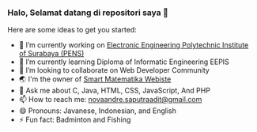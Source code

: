### Halo, Selamat datang di repositori saya 👋

Here are some ideas to get you started:

- 🔭 I’m currently working on [Electronic Engineering Polytechnic Institute of Surabaya (PENS)](https://www.pens.ac.id)
- 🌱 I’m currently learning Diploma of Informatic Engineering EEPIS
- 👯 I’m looking to collaborate on Web Developer Community
- :earth_asia: I'm the owner of  [Smart Matematika Webiste](https://smartmatematikaners.000webhostapp.com)
- 💬 Ask me about C, Java, HTML, CSS, JavaScript, And PHP
- 📫 How to reach me: novaandre.saputraadit@gmail.com
- 😄 Pronouns: Javanese, Indonesian, and English
- ⚡ Fun fact: Badminton and Fishing

